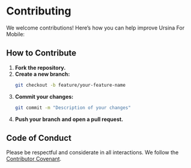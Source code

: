 # Contributing

We welcome contributions! Here’s how you can help improve Ursina For Mobile:

## How to Contribute

1. **Fork the repository.**
2. **Create a new branch:**
   ```bash
   git checkout -b feature/your-feature-name
   ```
3. **Commit your changes:**
   ```bash
   git commit -m "Description of your changes"
   ```
4. **Push your branch and open a pull request.**

## Code of Conduct

Please be respectful and considerate in all interactions. We follow the [Contributor Covenant](https://www.contributor-covenant.org/).
